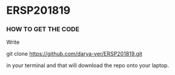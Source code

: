 # ERSP201819

### HOW TO GET THE CODE

Write 

git clone https://github.com/darya-ver/ERSP201819.git 

in your terminal and that will download the repo onto your laptop.
